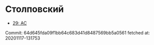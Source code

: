 # Столповский
- [29: AC](29.md)

Commit: 64d645fda09f1bb64c683d41d8487569bb5a0561
 fetched at: 20201117-131753
